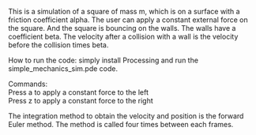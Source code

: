 This is a simulation of a square of mass m, which is on a surface with a friction coefficient alpha. The user can apply a constant external force on the square. And the square is bouncing on the walls. The walls have a coefficient beta. The velocity after a collision with a wall is the velocity before the collision times beta.

How to run the code: simply install Processing and run the simple_mechanics_sim.pde code.  

Commands:  
Press a to apply a constant force to the left  
Press z to apply a constant force to the right  

The integration method to obtain the velocity and position is the forward Euler method. The method is called four times between each frames.
